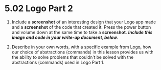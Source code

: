 # 5.02 Logo Part 2

1. Include a **screenshot** of an  interesting design that your Logo app made and a **screenshot** of the code that created it. Press the power button and volume down at the same time to take a **screenshot**.  ***Include this image and code in your write-up document, below.***

2. Describe in your own words, with a specific example from Logo, how our choice of abstractions (commands) in this lesson provides us with the ability to solve problems that couldn't be solved with the abstractions (commands) used in Logo Part 1.
